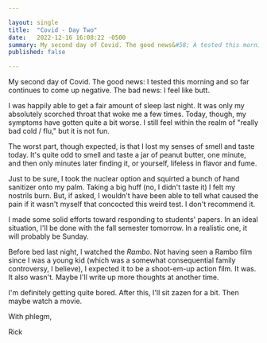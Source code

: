 ```yaml
---

layout: single
title:  "Covid - Day Two"
date:   2022-12-16 16:08:22 -0500
summary: My second day of Covid. The good news&#58; A tested this morning and so far continues to come up negative. The bad news&#58; I feel like butt.
published: false

---
```


My second day of Covid. The good news: I tested this morning and so far continues to come up negative. The bad news: I feel like butt.

I was happily able to get a fair amount of sleep last night. It was only my absolutely scorched throat that woke me a few times. Today, though, my symptoms have gotten quite a bit worse. I still feel within the  realm of "really bad cold / flu," but it is not fun.

The worst part, though expected, is that I lost my senses of smell and taste today. It's quite odd to smell and taste a jar of peanut butter, one minute, and then only minutes later finding it, or yourself, lifeless in flavor and fume.

Just to be sure, I took the nuclear option and squirted a bunch of hand sanitizer onto my palm. Taking a big huff (no, I didn't taste it) I felt my nostrils burn. But, if asked, I wouldn't have been able to tell what caused the pain if it wasn't myself that concocted this weird test. I don't recommend it.

I made some solid efforts toward responding to students' papers. In an ideal situation, I'll be done with the fall semester tomorrow. In a realistic one, it will probably be Sunday.

Before bed last night, I watched the *Rambo*. Not having seen a Rambo film since I was a young kid (which was a somewhat consequential family controversy, I believe), I expected it to be a shoot-em-up action film. It was. It also wasn't. Maybe I'll write up more thoughts at another time.

I'm definitely getting quite bored. After this, I'll sit zazen for a bit. Then maybe watch a movie.

With phlegm,

Rick
